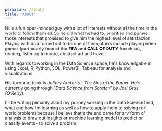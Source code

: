 ```yaml
---
permalink: /about/
title: "About"
---
```


Nii's a fun open-minded guy with a lot of interests without all the time in the world to follow them all. So he did what he had to, prioritise and pursue those interests that promised to give him the highest level of satisfaction. Playing with data turned out to be one of them,others include playing video games (particularly fond of the **FIFA** and **CALL OF DUTY** franchise), reading, listening to music, abstract art and travel.

With regards to working in the Data Science space, he's knowledgable in using Excel, R, Python, SQL, PowerBi, Tableau for analysis and visualizations. 

His favourite book is *Jeffery Archer's - The Sins of the Father*. He's currently going through "*Data Science from Scratch" by Joel Grus (O’Reilly)*. 

I'll be writing primarily about my journey working in the Data Science field, what and how I'm learning as well as how to apply them to solving real world problems because I believe that's the end game for any form of analysis to draw out insights or machine learning model to predict or classify events - to solve a problem. 
